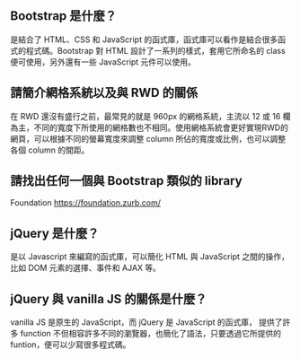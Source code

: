 ## Bootstrap 是什麼？
是結合了 HTML、CSS 和 JavaScript 的函式庫，函式庫可以看作是結合很多函式的程式碼。Bootstrap 對 HTML 設計了一系列的樣式，套用它所命名的 class 便可使用，另外還有一些 JavaScript 元件可以使用。

## 請簡介網格系統以及與 RWD 的關係
在 RWD 還沒有盛行之前，最常見的就是 960px 的網格系統，主流以 12 或 16 欄為主，不同的寬度下所使用的網格數也不相同。使用網格系統會更好實現RWD的網頁，可以根據不同的螢幕寬度來調整 column 所佔的寬度或比例，也可以調整各個 column 的間距。


## 請找出任何一個與 Bootstrap 類似的 library
Foundation
https://foundation.zurb.com/

## jQuery 是什麼？
是以 Javascript 來編寫的函式庫，可以簡化 HTML 與 JavaScript 之間的操作，比如 DOM 元素的選擇、事件和 AJAX 等。

## jQuery 與 vanilla JS 的關係是什麼？
vanilla JS 是原生的 JavaScript，而 jQuery 是 JavaScript 的函式庫， 提供了許多 function 不但相容許多不同的瀏覽器，也簡化了語法，只要透過它所提供的 funtion，便可以少寫很多程式碼。

